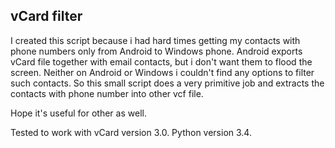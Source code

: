 vCard filter
------------

I created this script because i had hard times getting my contacts with phone numbers only from Android to Windows phone.
Android exports vCard file together with email contacts, but i don't want them to flood the screen. Neither on Android or Windows i couldn't find any options to filter such contacts.
So this small script does a very primitive job and extracts the contacts with phone number into other vcf file.

Hope it's useful for other as well.

Tested to work with vCard version 3.0.
Python version 3.4.
